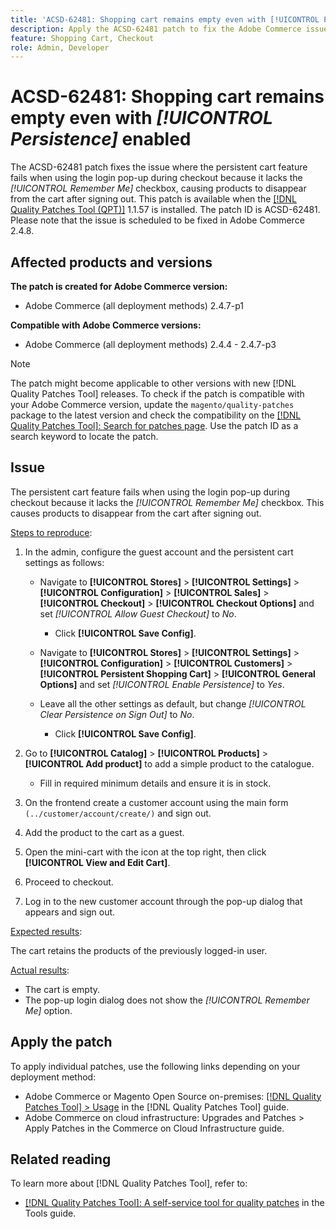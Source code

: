 ```yaml
---
title: 'ACSD-62481: Shopping cart remains empty even with [!UICONTROL Persistence] enabled'
description: Apply the ACSD-62481 patch to fix the Adobe Commerce issue where the persistent cart feature fails when using the login pop-up during checkout.
feature: Shopping Cart, Checkout
role: Admin, Developer
---
```


# ACSD-62481: Shopping cart remains empty even with *[!UICONTROL Persistence]* enabled

The ACSD-62481 patch fixes the issue where the persistent cart feature fails when using the login pop-up during checkout because it lacks the *[!UICONTROL Remember Me]* checkbox, causing products to disappear from the cart after signing out. This patch is available when the [[!DNL Quality Patches Tool (QPT)]](/help/tools/quality-patches-tool/quality-patches-tool-to-self-serve-quality-patches.md) 1.1.57 is installed. The patch ID is ACSD-62481. Please note that the issue is scheduled to be fixed in Adobe Commerce 2.4.8.

## Affected products and versions

**The patch is created for Adobe Commerce version:**

* Adobe Commerce (all deployment methods) 2.4.7-p1

**Compatible with Adobe Commerce versions:**

* Adobe Commerce (all deployment methods) 2.4.4 - 2.4.7-p3

>[!NOTE]
>
>The patch might become applicable to other versions with new [!DNL Quality Patches Tool] releases. To check if the patch is compatible with your Adobe Commerce version, update the `magento/quality-patches` package to the latest version and check the compatibility on the [[!DNL Quality Patches Tool]: Search for patches page](https://experienceleague.adobe.com/tools/commerce-quality-patches/index.html). Use the patch ID as a search keyword to locate the patch.

## Issue

The persistent cart feature fails when using the login pop-up during checkout because it lacks the *[!UICONTROL Remember Me]* checkbox. This causes products to disappear from the cart after signing out.

<u>Steps to reproduce</u>:

1. In the admin, configure the guest account and the persistent cart settings as follows:

    * Navigate to **[!UICONTROL Stores]** > **[!UICONTROL Settings]** > **[!UICONTROL Configuration]** > **[!UICONTROL Sales]** > **[!UICONTROL Checkout]** > **[!UICONTROL Checkout Options]** and set *[!UICONTROL Allow Guest Checkout]* to *No*.
    
        * Click **[!UICONTROL Save Config]**.

    * Navigate to **[!UICONTROL Stores]** > **[!UICONTROL Settings]** > **[!UICONTROL Configuration]** > **[!UICONTROL Customers]** > **[!UICONTROL Persistent Shopping Cart]** > **[!UICONTROL General Options]** and set *[!UICONTROL Enable Persistence]* to *Yes*.
    * Leave all the other settings as default, but change *[!UICONTROL Clear Persistence on Sign Out]* to *No*.
        
        * Click **[!UICONTROL Save Config]**.

1. Go to **[!UICONTROL Catalog]** > **[!UICONTROL Products]** > **[!UICONTROL Add product]** to add a simple product to the catalogue.

    * Fill in required minimum details and ensure it is in stock.

1. On the frontend create a customer account using the main form `(../customer/account/create/)` and sign out.
1. Add the product to the cart as a guest.
1. Open the mini-cart with the icon at the top right, then click **[!UICONTROL View and Edit Cart]**.
1. Proceed to checkout.
1. Log in to the new customer account through the pop-up dialog that appears and sign out.

<u>Expected results</u>:

The cart retains the products of the previously logged-in user.

<u>Actual results</u>:

* The cart is empty.
* The pop-up login dialog does not show the *[!UICONTROL Remember Me]* option.

## Apply the patch

To apply individual patches, use the following links depending on your deployment method:

* Adobe Commerce or Magento Open Source on-premises: [[!DNL Quality Patches Tool] > Usage](/help/tools/quality-patches-tool/usage.md) in the [!DNL Quality Patches Tool] guide.
* Adobe Commerce on cloud infrastructure: Upgrades and Patches > Apply Patches in the Commerce on Cloud Infrastructure guide.

## Related reading

To learn more about [!DNL Quality Patches Tool], refer to:

* [[!DNL Quality Patches Tool]: A self-service tool for quality patches](/help/tools/quality-patches-tool/quality-patches-tool-to-self-serve-quality-patches.md) in the Tools guide.
